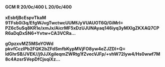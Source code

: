 #### GCM R 20/0c/400 L 20/0c/400
**xEsbfjBcEspvTkaM**<br/>**9TFsb0i3q/EfgWJvgTwctwcUUMfJyVUAUOT6Q/GiMrI=**<br/>**PZ6c5uSq8KR1e/xmJx/AicrMF5xDzUJUNAyaq146iyq3yMXlgZKXAQ7CPR6aDqDxSN6+Yvtw+CA3VCRa...**<br/><br/>
**gOpzxvMZ5MSeYOWd**<br/>**pkvfCczIPb2FQK2bZFdSmfbKypMVjFO8yw4eZJZDI+Q=**<br/>**ldGhrSB/JVEK//j9JJXgiIeqmZWRtg1fZvecVJFp/+vhW72lyw4/Hs0wwf7M8c4AzsrSVepDfCjsqiXz...**